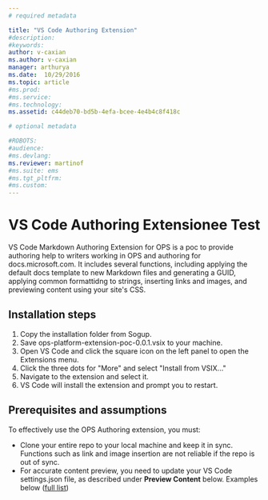 ```yaml
---
# required metadata

title: "VS Code Authoring Extension"
#description:
#keywords:
author: v-caxian
ms.author: v-caxian
manager: arthurya
ms.date:  10/29/2016
ms.topic: article
#ms.prod:
#ms.service:
#ms.technology:
ms.assetid: c44deb70-bd5b-4efa-bcee-4e4b4c8f418c

# optional metadata

#ROBOTS:
#audience:
#ms.devlang:
ms.reviewer: martinof
#ms.suite: ems
#ms.tgt_pltfrm:
#ms.custom:
---
```



# VS Code Authoring Extensionee Test

VS Code Markdown Authoring Extension for OPS is a poc to provide authoring help to writers working in OPS and authoring for docs.microsoft.com. It includes several functions, including applying the default docs template to new Markdown files and generating a GUID, applying common formattidng to strings, inserting links and images, and previewing content using your site's CSS.

## Installation steps

1. Copy the installation folder from Sogup.
2. Save ops-platform-extension-poc-0.0.1.vsix to your machine.
3. Open VS Code and click the square icon on the left panel to open the Extensions menu.
4. Click the three dots for "More" and select "Install from VSIX..."
5. Navigate to the extension and select it.
6. VS Code will install the extension and prompt you to restart.

## Prerequisites and assumptions

To effectively use the OPS Authoring extension, you must:
- Clone your entire repo to your local machine and keep it in sync. Functions such as link and image insertion are not reliable if the repo is out of sync.
- For accurate content preview, you need to update your VS Code settings.json file, as described under **Preview Content** below.
Examples below ([full list](http://docs.microsoft.com/en-us/locale.aspx))
